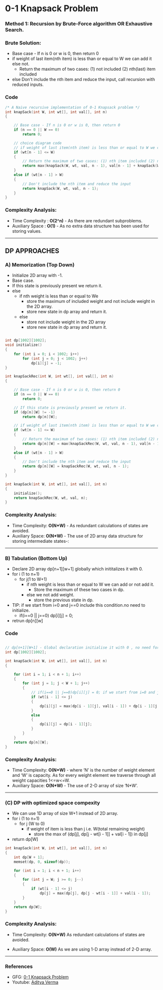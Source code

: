 # 0-1 Knapsack Problem

### Method 1: Recursion by Brute-Force algorithm OR Exhaustive Search.

### Brute Solution:

- Base case - If n is 0 or w is 0, then return 0
- if weight of last item(nth item) is less than or equal to W we can add it else not.
  - Return the maximum of two cases: (1) not included (2) nth(last) item included
- else Don't include the nth item and reduce the input, call recursion with reduced inputs.

### Code

```cpp
/* A Naive recursive implementation of 0-1 Knapsack problem */
int knapSack(int W, int wt[], int val[], int n)
{

    // Base case - If n is 0 or w is 0, then return 0
    if (n == 0 || W == 0)
        return 0;

    // choice diagram code
    // if weight of last item(nth item) is less than or equal to W we can add it else not.
    if (wt[n - 1] <= W)
    {
        // Return the maximum of two cases: (1) nth item included (2) not included
        return max(knapSack(W, wt, val, n - 1), val[n - 1] + knapSack(W - wt[n - 1], wt, val, n - 1));
    }
    else if (wt[n - 1] > W)
    {
        // Don't include the nth item and reduce the input
        return knapSack(W, wt, val, n - 1);
    }
}
```

### Complexity Analysis:

- Time Complexity : **O(2^n)** - As there are redundant subproblems.
- Auxiliary Space : **O(1)** - As no extra data structure has been used for storing values.

---

## DP APPROACHES

### A) Memorization (Top Down)

- Initialize 2D array with -1.
- Base case.
- If this state is previously present we return it.
- else
  - if nth weight is less than or equal to We
    - store the maximum of included weight and not include weight in the 2D array.
    - store new state in dp array and return it.
  - else
    - store not include weight in the 2D array
    - store new state in dp array and return it.

```cpp

int dp[1002][1002];
void initialize()
{
    for (int i = 0; i < 1002; i++)
        for (int j = 0; j < 1002; j++)
            dp[i][j] = -1;
}

int knapSackRec(int W, int wt[], int val[], int n)
{

    // Base case - If n is 0 or w is 0, then return 0
    if (n == 0 || W == 0)
        return 0;

    // If this state is previously present we return it.
    if (dp[n][W] != -1)
        return dp[n][W];

    // if weight of last item(nth item) is less than or equal to W we can add it else not.
    if (wt[n - 1] <= W)
    {
        // Return the maximum of two cases: (1) nth item included (2) not included
        return dp[n][W] = max(knapSackRec(W, wt, val, n - 1), val[n - 1] + knapSackRec(W - wt[n - 1], wt, val, n - 1));
    }
    else if (wt[n - 1] > W)
    {
        // Don't include the nth item and reduce the input
        return dp[n][W] = knapSackRec(W, wt, val, n - 1);
    }
}

int knapSack(int W, int wt[], int val[], int n)
{
    initialize();
    return knapSackRec(W, wt, val, n);
}
```

### Complexity Analysis:

- Time Complexity: **O(N\*W)** - As redundant calculations of states are avoided.
- Auxiliary Space: **O(N\*W)** - The use of 2D array data structure for storing intermediate states-:

---

### B) Tabulation (Bottom Up)

- Declare 2D array dp[n+1][w+1] globally which inititalizes it with 0.
- for i (1 to n+1)
  - for j(1 to W+1)
    - if nth weight is less than or equal to W we can add or not add it.
      - Store the maximum of these two cases in dp.
    - else we not add weight.
      - store the previous state in dp.
- TIP: if we start from i=0 and j==0 include this condition.no need to initialize.
  - if(i==0 || j==0) dp[i][j] = 0;
- retrun dp[n][w]

### Code

```cpp

// dp[n+1][W+1] - Global declaration initialise it with 0 , no need for initialization, n = i, W = j
int dp[1002][1002];

int knapSack(int W, int wt[], int val[], int n)
{

    for (int i = 1; i < n + 1; i++)
    {
        for (int j = 1; j < W + 1; j++)
        {
            // if(i==0 || j==0)dp[i][j] = 0; if we start from i=0 and j==0 include this condition.
            if (wt[i - 1] <= j)
            {
                dp[i][j] = max(dp[i - 1][j], val[i - 1]) + dp[i - 1][j - wt[i - 1]];
            }
            else
            {
                dp[i][j] = dp[i - 1][j];
            }
        }
    }
    return dp[n][W];
}
```

### Complexity Analysis:

- Time Complexity: **O(N\*W)** - where ‘N’ is the number of weight element and ‘W’ is capacity. As for every weight element we traverse through all weight capacities 1<=w<=W.
- Auxiliary Space: **O(N\*W)** - The use of 2-D array of size ‘N\*W’.

---

### (C) DP with optimized space compexity

- We can use 1D array of size W+1 instead of 2D array.
- for i (1 to n+1)
  - for j (W to 0)
    - if weight of item is less than j i.e. W(total remaining weight)
      - store the max of (dp[j], dp[j - wt[i - 1]] + val[i - 1]) in dp[j]
- return dp[W]

```cpp
int knapSack(int W, int wt[], int val[], int n)
{
    int dp[W + 1];
    memset(dp, 0, sizeof(dp));

    for (int i = 1; i < n + 1; i++)
    {
        for (int j = W; j >= 0; j--)
        {
            if (wt[i - 1] <= j)
                dp[j] = max(dp[j], dp[j - wt[i - 1]] + val[i - 1]);
        }
    }
    return dp[W];
}
```

### Complexity Analysis:

- Time Complexity: **O(N\*W)** As redundant calculations of states are avoided.

- Auxiliary Space: **O(W)** As we are using 1-D array instead of 2-D array.

---

### References

- GFG: [0-1 Knapsack Problem](https://www.geeksforgeeks.org/0-1-knapsack-problem-dp-10/)
- Youtube: [Aditya Verma](https://www.youtube.com/playlist?list=PL_z_8CaSLPWekqhdCPmFohncHwz8TY2Go)
